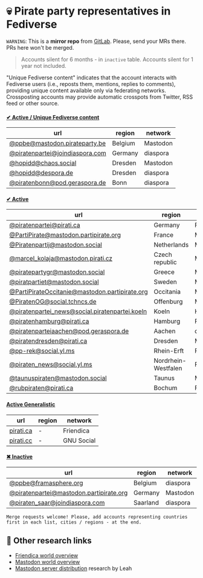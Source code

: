 

# :skull: Pirate party representatives in Fediverse

`WARNING`: This is a __mirror repo__ from [GitLab](https://gitlab.com/distributopia/caramba). Please, send your MRs there. PRs here won't be merged.

> Accounts silent for 6 months - in `inactive` table. Accounts silent for 1 year not included.

"Unique Fediverse content" indicates that the account interacts with Fediverse users (i.e., reposts them, mentions, replies to comments), providing unique content available only via federating networks. Crossposting accounts may provide automatic crosspots from Twitter, RSS feed or other source.

#### [✔ Active / Unique Fediverse content ](#active-unique)
|**url**|**region**|**network**|
|-------|----------|-----------|
|[@ppbe@mastodon.pirateparty.be](https://mastodon.pirateparty.be/@ppbe)|Belgium|Mastodon|
|[@piratenpartei@joindiaspora.com](https://joindiaspora.com/u/piratenpartei)|Germany|diaspora|
|[@hopidd@chaos.social](https://chaos.social/@hopidd)|Dresden|Mastodon|
|[@hopidd@despora.de](https://despora.de/u/hopidd)|Dresden|diaspora|
|[@piratenbonn@pod.geraspora.de](https://pod.geraspora.de/u/piratenbonn)|Bonn|diaspora|

#### [✔ Active](#active)
|**url**|**region**|**network**|
|-------|----------|-----------|
|[@piratenpartei@pirati.ca](https://pirati.ca/profile/piratenpartei)|Germany|Friendica|
|[@PartiPirate@mastodon.partipirate.org](https://mastodon.partipirate.org/@PartiPirate)|France|Mastodon|
|[@Piratenpartij@mastodon.social](https://mastodon.social/@Piratenpartij)|Netherlands|Mastodon|
|[@marcel_kolaja@mastodon.pirati.cz](https://mastodon.pirati.cz)|Czech republic|Mastodon|
|[@piratepartygr@mastodon.social](https://mastodon.social/@piratepartygr)|Greece|Mastodon|
|[@piratpartiet@mastodon.social](https://mastodon.social/@piratpartiet)|Sweden|Mastodon|
|[@PartiPirateOccitanie@mastodon.partipirate.org](https://mastodon.partipirate.org/@PartiPirateOccitanie)|Occitania|Mastodon|
|[@PiratenOG@social.tchncs.de](https://social.tchncs.de/@PiratenOG)|Offenburg|Mastodon|
|[@piratenpartei_news@social.piratenpartei.koeln](https://social.piratenpartei.koeln/channel/piratenpartei_news)|Koeln|Hubzilla|
|[@piratenhamburg@pirati.ca](https://pirati.ca/profile/piratenhamburg)|Hamburg|Friendica|
|[@piratenparteiaachen@pod.geraspora.de](https://pod.geraspora.de/u/piratenparteiaachen)|Aachen|diaspora|
|[@piratendresden@pirati.ca](https://pirati.ca/profile/piratendresden)|Dresden|Mastodon|
|[@pp-rek@social.yl.ms](https://social.yl.ms/profile/pp-rek)|Rhein-Erft|Friendica|
|[@piraten_news@social.yl.ms](https://social.yl.ms/profile/piraten_news)|Nordrhein-Westfalen|Friendica|
|[@taunuspiraten@mastodon.social](https://mastodon.social/@taunuspiraten)|Taunus|Mastodon|
|[@rubpiraten@pirati.ca](https://pirati.ca/profile/rubpiraten)|Bochum|Friendica|

#### [Active Generalistic](#active-generalistic)
|**url**|**region**|**network**|
|-------|----------|-----------|
|[pirati.ca](https://pirati.ca)|-|Friendica|
|[pirati.cc](https://pirati.cc/main/all)|-|GNU Social|

#### [✖ Inactive](#inactive)
|**url**|**region**|**network**|
|-------|----------|-----------|
|[@ppbe@framasphere.org](https://framasphere.org/u/ppbe)|Belgium|diaspora|
|[@piratenpartei@mastodon.partipirate.org](https://mastodon.partipirate.org/@piratenpartei)|Germany|Mastodon|
|[@piraten_saar@joindiaspora.com](https://joindiaspora.com/u/piraten_saar)|Saarland|diaspora|

`Merge requests welcome! Please, add accounts representing countries first in each list, cities / regions - at the end.`

## 🌟 Other research links
- [Friendica world overview](https://gitlab.com/distributopia/friendica-world-overview)
- [Mastodon world overview](https://gitlab.com/distributopia/masto-world-overview)
- [Mastodon server distribution](https://chaos.social/@leah/99837391793032137) research by Leah
